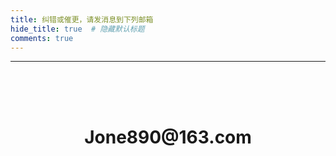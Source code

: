 ```yaml
---
title: 纠错或催更，请发消息到下列邮箱
hide_title: true  # 隐藏默认标题
comments: true
---
```


---
<div class="email-box" style="text-align:center; padding: 50px 0;">
  <h1>Jone890@163.com</h1>
</div>
